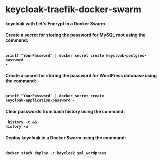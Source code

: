 # keycloak-traefik-docker-swarm
#### keycloak with Let's Encrypt in a Docker Swarm


#### Create a secret for storing the password for MySQL root using the command:

#### <pre><code> printf "YourPassword" | docker secret create keycloak-postgres-password -</code></pre>

#### Create a secret for storing the password for WordPress database using the command:

#### <pre><code> printf "YourPassword" | docker secret create keycloak-application-password  - </code></pre>

#### Clear passwords from bash history using the command:

#### <pre><code> history -c && history -w </code></pre>

#### Deploy keycloak in a Docker Swarm using the command:

#### <pre><code> docker stack deploy -c keycloak.yml wordpress</code></pre> 